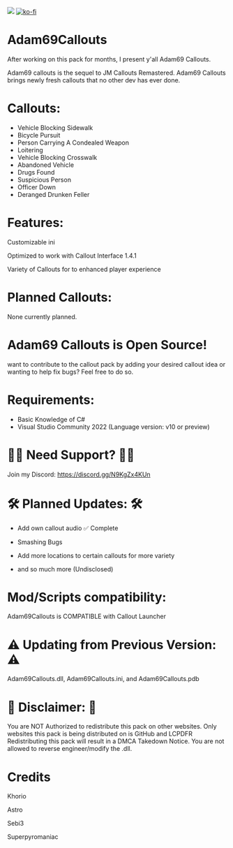 <img src="https://img.shields.io/badge/Status-Active-blue" /> [![ko-fi](https://ko-fi.com/img/githubbutton_sm.svg)](https://ko-fi.com/Q5Q616RY5E)

# Adam69Callouts

After working on this pack for months, I present y'all Adam69 Callouts. 

Adam69 callouts is the sequel to JM Callouts Remastered. Adam69 Callouts brings newly fresh callouts that no other dev has ever done. 

# Callouts: 

* Vehicle Blocking Sidewalk
* Bicycle Pursuit
* Person Carrying A Condealed Weapon
* Loitering
* Vehicle Blocking Crosswalk
* Abandoned Vehicle
* Drugs Found
* Suspicious Person
* Officer Down
* Deranged Drunken Feller


# Features:

Customizable ini

Optimized to work with Callout Interface 1.4.1

Variety of Callouts for to enhanced player experience


# Planned Callouts:

None currently planned.

 
# Adam69 Callouts is Open Source!

want to contribute to the callout pack by adding your desired callout idea or wanting to help fix bugs? Feel free to do so.

# Requirements:

* Basic Knowledge of C# 
* Visual Studio Community 2022 (Language version: v10 or preview)

 

# 👩‍💻 Need Support? 👨‍💻

Join my Discord: https://discord.gg/N9KgZx4KUn


# 🛠️ Planned Updates: 🛠️

* Add own callout audio ✅ Complete

* Smashing Bugs

* Add more locations to certain callouts for more variety

* and so much more (Undisclosed)


# Mod/Scripts compatibility:

Adam69Callouts is COMPATIBLE with Callout Launcher

 

# ⚠️ Updating from Previous Version: ⚠️

Adam69Callouts.dll, Adam69Callouts.ini, and Adam69Callouts.pdb


# 🚫 Disclaimer: 🚫
You are NOT Authorized to redistribute this pack on other websites. Only websites this pack is being distributed on is GitHub and LCPDFR Redistributing this pack will result in a DMCA Takedown Notice. You are not allowed to reverse engineer/modify the .dll.

# Credits
Khorio

Astro

Sebi3

Superpyromaniac

